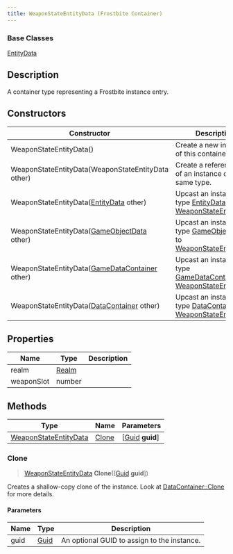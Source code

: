 ```yaml
---
title: WeaponStateEntityData (Frostbite Container)
---
```

### Base Classes

[EntityData](EntityData)

## Description

A container type representing a Frostbite instance entry.

## Constructors

| Constructor                                                                      | Description                                                                                                                       |
| -------------------------------------------------------------------------------- | --------------------------------------------------------------------------------------------------------------------------------- |
| WeaponStateEntityData()                                                          | Create a new instance of this container type.                                                                                     |
| WeaponStateEntityData(WeaponStateEntityData other)                               | Create a reference copy of an instance of the same type.                                                                          |
| WeaponStateEntityData([EntityData](EntityData) other)                            | Upcast an instance of type [EntityData](EntityData) to [WeaponStateEntityData](WeaponStateEntityData).                            |
| WeaponStateEntityData([GameObjectData](GameObjectData) other)                    | Upcast an instance of type [GameObjectData](GameObjectData) to [WeaponStateEntityData](WeaponStateEntityData).                    |
| WeaponStateEntityData([GameDataContainer](GameDataContainer) other)              | Upcast an instance of type [GameDataContainer](GameDataContainer) to [WeaponStateEntityData](WeaponStateEntityData).              |
| WeaponStateEntityData([DataContainer](/vext/ref/cls/shr/datacontainer) other) | Upcast an instance of type [DataContainer](/vext/ref/cls/shr/datacontainer) to [WeaponStateEntityData](WeaponStateEntityData). |

## Properties

| Name       | Type           | Description |
| ---------- | -------------- | ----------- |
| realm      | [Realm](Realm) |             |
| weaponSlot | number         |             |

## Methods

| Type                                           | Name            | Parameters                                     |
| ---------------------------------------------- | --------------- | ---------------------------------------------- |
| [WeaponStateEntityData](WeaponStateEntityData) | [Clone](#clone) | \[[Guid](/vext/ref/cls/shr/guid) **guid**\] |

### Clone

> [WeaponStateEntityData](WeaponStateEntityData) **Clone**(\[[Guid](/vext/ref/cls/shr/guid) **guid**\])

Creates a shallow-copy clone of the instance. Look at [DataContainer::Clone](/vext/ref/cls/shr/datacontainer#clone) for more details.

#### Parameters

| Name | Type         | Description                                 |
| ---- | ------------ | ------------------------------------------- |
| guid | [Guid](Guid) | An optional GUID to assign to the instance. |
